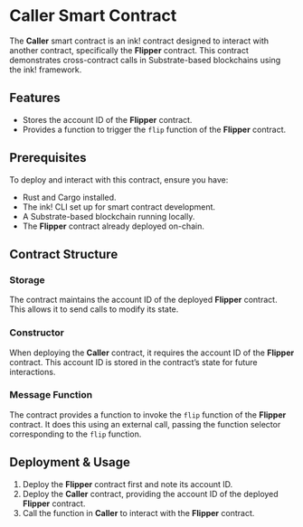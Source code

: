 # Caller Smart Contract

The **Caller** smart contract is an ink! contract designed to interact with another contract, specifically the **Flipper** contract. This contract demonstrates cross-contract calls in Substrate-based blockchains using the ink! framework.

## Features
- Stores the account ID of the **Flipper** contract.
- Provides a function to trigger the `flip` function of the **Flipper** contract.

## Prerequisites
To deploy and interact with this contract, ensure you have:
- Rust and Cargo installed.
- The ink! CLI set up for smart contract development.
- A Substrate-based blockchain running locally.
- The **Flipper** contract already deployed on-chain.

## Contract Structure

### Storage
The contract maintains the account ID of the deployed **Flipper** contract. This allows it to send calls to modify its state.

### Constructor
When deploying the **Caller** contract, it requires the account ID of the **Flipper** contract. This account ID is stored in the contract’s state for future interactions.

### Message Function
The contract provides a function to invoke the `flip` function of the **Flipper** contract. It does this using an external call, passing the function selector corresponding to the `flip` function.

## Deployment & Usage

1. Deploy the **Flipper** contract first and note its account ID.
2. Deploy the **Caller** contract, providing the account ID of the deployed **Flipper** contract.
3. Call the function in **Caller** to interact with the **Flipper** contract.

